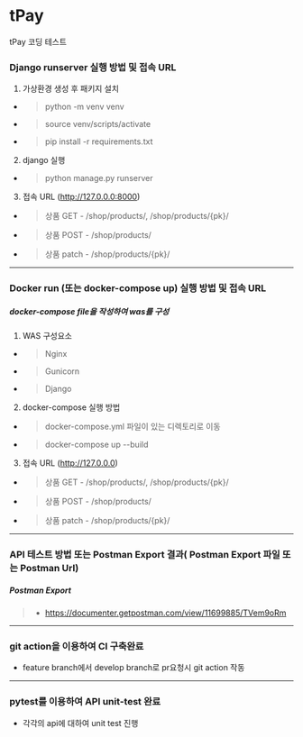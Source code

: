 # tPay
tPay 코딩 테스트


### Django runserver 실행 방법 및 접속 URL

1. 가상환경 생성 후 패키지 설치
- > python -m venv venv
- > source venv/scripts/activate
- > pip install -r requirements.txt 

2. django 실행
- > python manage.py runserver

3. 접속 URL (http://127.0.0.0:8000)
- > 상품 GET - /shop/products/, /shop/products/{pk}/
- > 상품 POST - /shop/products/
- > 상품 patch - /shop/products/{pk}/

---
### Docker run (또는 docker-compose up) 실행 방법 및 접속 URL
##### docker-compose file을 작성하여 was를 구성

1. WAS 구성요소
- > Nginx
- > Gunicorn
- > Django

2. docker-compose 실행 방법
- > docker-compose.yml 파일이 있는 디렉토리로 이동
- > docker-compose up --build

3. 접속 URL (http://127.0.0.0)
- > 상품 GET - /shop/products/, /shop/products/{pk}/
- > 상품 POST - /shop/products/
- > 상품 patch - /shop/products/{pk}/

---
### API 테스트 방법 또는 Postman Export 결과( Postman Export 파일 또는 Postman Url)
##### Postman Export

> - https://documenter.getpostman.com/view/11699885/TVem9oRm 

---
### git action을 이용하여 CI 구축완료
- feature branch에서 develop branch로 pr요청시 git action 작동
---
### pytest를 이용하여 API unit-test 완료
- 각각의 api에 대하여 unit test 진행
